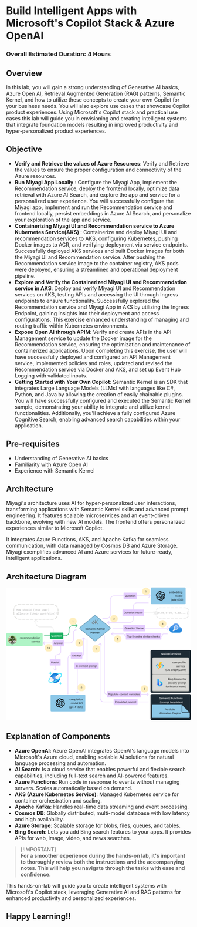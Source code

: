 # Build Intelligent Apps with Microsoft's Copilot Stack & Azure OpenAI

### Overall Estimated Duration: 4 Hours

## Overview

In this lab, you will gain a strong understanding of Generative AI basics, Azure Open AI, Retrieval Augmented Generation (RAG) patterns, Semantic Kernel, and how to utilize these concepts to create your own Copilot for your business needs. You will also explore use cases that showcase Copilot product experiences. Using Microsoft's Copilot stack and practical use cases this lab will guide you in envisioning and creating intelligent systems that integrate foundation models resulting in improved productivity and hyper-personalized product experiences. 

## Objective

- **Verify and Retrieve the values of Azure Resources**: Verify and Retrieve the values to ensure the proper configuration and connectivity of the Azure resources.
- **Run Miyagi App Locally** : Configure the Miyagi App, implement the Recommendation service, deploy the frontend locally, optimize data retrieval with Azure AI Search, and explore the app and service for a personalized user experience. You will successfully configure the Miyagi app, implement and run the Recommendation service and frontend locally, persist embeddings in Azure AI Search, and personalize your exploration of the app and service.
- **Containerizing Miyagi UI and Recommendation service to Azure Kubernetes Service(AKS)** : Containerize and deploy Miyagi UI and recommendation services to AKS, configuring Kubernetes, pushing Docker images to ACR, and verifying deployment via service endpoints. Successfully deployed AKS services and built Docker images for both the Miyagi UI and Recommendation service. After pushing the Recommendation service image to the container registry, AKS pods were deployed, ensuring a streamlined and operational deployment pipeline.
- **Explore and Verify the Containerized Miyagi UI and Recommendation service in AKS**: Deploy and verify Miyagi UI and Recommendation services on AKS, testing APIs and accessing the UI through Ingress endpoints to ensure functionality. Successfully explored the Recommendation service and Miyagi App in AKS by utilizing the Ingress Endpoint, gaining insights into their deployment and access configurations. This exercise enhanced understanding of managing and routing traffic within Kubernetes environments.
- **Expose Open AI through APIM**: Verify and create APIs in the API Management service to update the Docker image for the Recommendation service, ensuring the optimization and maintenance of containerized applications. Upon completing this exercise, the user will have successfully deployed and configured an API Management service, implemented policies and roles, updated and revised the Recommendation service via Docker and AKS, and set up Event Hub Logging with validated inputs.
- **Getting Started with Your Own Copilot**: Semantic Kernel is an SDK that integrates Large Language Models (LLMs) with languages like C#, Python, and Java by allowing the creation of easily chainable plugins. You will have successfully configured and executed the Semantic Kernel sample, demonstrating your ability to integrate and utilize kernel functionalities. Additionally, you'll achieve a fully configured Azure Cognitive Search, enabling advanced search capabilities within your application.
  
## Pre-requisites

- Understanding of Generative AI basics
- Familiarity with Azure Open AI
- Experience with Semantic Kernel

## Architecture

Miyagi's architecture uses AI for hyper-personalized user interactions, transforming applications with Semantic Kernel skills and advanced prompt engineering. It features scalable microservices and an event-driven backbone, evolving with new AI models. The frontend offers personalized experiences similar to Microsoft Copilot.

It integrates Azure Functions, AKS, and Apache Kafka for seamless communication, with data managed by Cosmos DB and Azure Storage. Miyagi exemplifies advanced AI and Azure services for future-ready, intelligent applications.

## Architecture Diagram

   ![](../../Lab-Scenario-Preview/sk-memory-orchestration.png)

## Explanation of Components

- **Azure OpenAI**: Azure OpenAI integrates OpenAI's language models into Microsoft's Azure cloud, enabling scalable AI solutions for natural language processing and automation.
- **AI Search**: Is a cloud service that enables powerful and flexible search capabilities, including full-text search and AI-powered features.
- **Azure Functions**: Run code in response to events without managing servers. Scales automatically based on demand.
- **AKS (Azure Kubernetes Service)**: Managed Kubernetes service for container orchestration and scaling.
- **Apache Kafka**: Handles real-time data streaming and event processing.
- **Cosmos DB**: Globally distributed, multi-model database with low latency and high availability.
- **Azure Storage**: Scalable storage for blobs, files, queues, and tables.
- **Bing Search**: Lets you add Bing search features to your apps. It provides APIs for web, image, video, and news searches.

> [!IMPORTANT]<br>
> **For a smoother experience during the hands-on lab, it's important to thoroughly review both the instructions and the accompanying notes. This will help you navigate through the tasks with ease and confidence.**

This hands-on-lab will guide you to create intelligent systems with Microsoft's Copilot stack, leveraging Generative AI and RAG patterns for enhanced productivity and personalized experiences.

## Happy Learning!!
